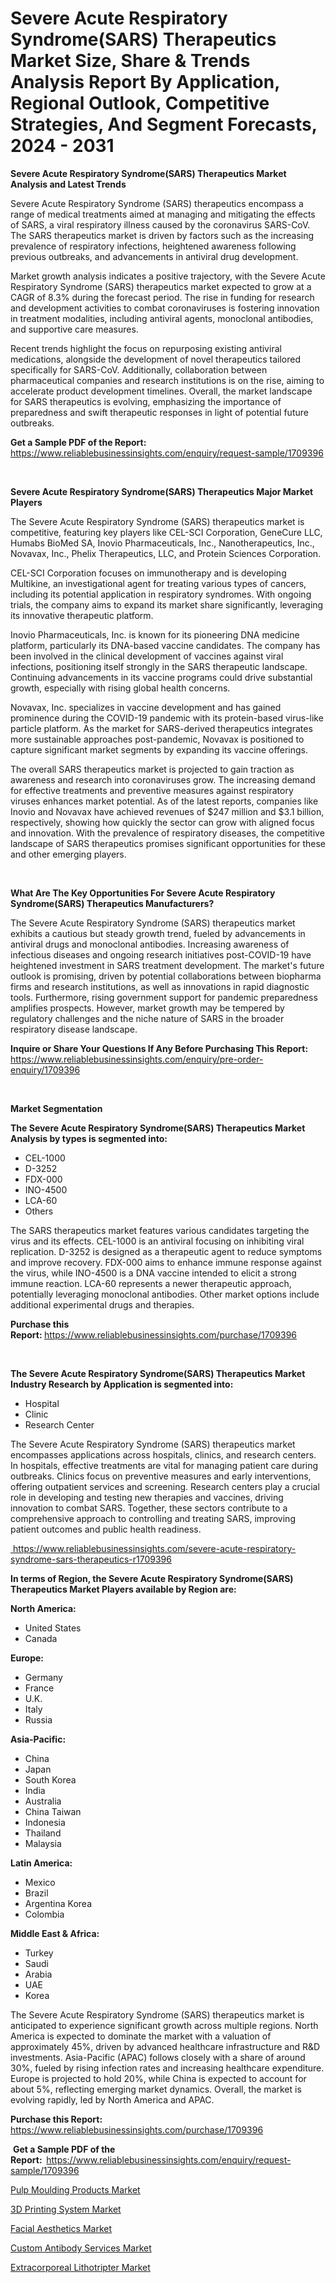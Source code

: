 <p><h1>Severe Acute Respiratory Syndrome(SARS) Therapeutics Market Size, Share & Trends Analysis Report By Application, Regional Outlook, Competitive Strategies, And Segment Forecasts, 2024 - 2031</h1></p><p><strong>Severe Acute Respiratory Syndrome(SARS) Therapeutics Market Analysis and Latest Trends</strong></p>
<p><p>Severe Acute Respiratory Syndrome (SARS) therapeutics encompass a range of medical treatments aimed at managing and mitigating the effects of SARS, a viral respiratory illness caused by the coronavirus SARS-CoV. The SARS therapeutics market is driven by factors such as the increasing prevalence of respiratory infections, heightened awareness following previous outbreaks, and advancements in antiviral drug development. </p><p>Market growth analysis indicates a positive trajectory, with the Severe Acute Respiratory Syndrome (SARS) therapeutics market expected to grow at a CAGR of 8.3% during the forecast period. The rise in funding for research and development activities to combat coronaviruses is fostering innovation in treatment modalities, including antiviral agents, monoclonal antibodies, and supportive care measures. </p><p>Recent trends highlight the focus on repurposing existing antiviral medications, alongside the development of novel therapeutics tailored specifically for SARS-CoV. Additionally, collaboration between pharmaceutical companies and research institutions is on the rise, aiming to accelerate product development timelines. Overall, the market landscape for SARS therapeutics is evolving, emphasizing the importance of preparedness and swift therapeutic responses in light of potential future outbreaks.</p></p>
<p><strong>Get a Sample PDF of the Report:&nbsp;</strong> <a href="https://www.reliablebusinessinsights.com/enquiry/request-sample/1709396?utm_campaign=118&utm_medium=2&utm_source=Github&utm_content=ia&utm_term=21102024&utm_id=severe-acute-respiratory-syndromesars-therapeutics">https://www.reliablebusinessinsights.com/enquiry/request-sample/1709396</a></p>
<p>&nbsp;</p>
<p><strong>Severe Acute Respiratory Syndrome(SARS) Therapeutics Major Market Players</strong></p>
<p><p>The Severe Acute Respiratory Syndrome (SARS) therapeutics market is competitive, featuring key players like CEL-SCI Corporation, GeneCure LLC, Humabs BioMed SA, Inovio Pharmaceuticals, Inc., Nanotherapeutics, Inc., Novavax, Inc., Phelix Therapeutics, LLC, and Protein Sciences Corporation. </p><p>CEL-SCI Corporation focuses on immunotherapy and is developing Multikine, an investigational agent for treating various types of cancers, including its potential application in respiratory syndromes. With ongoing trials, the company aims to expand its market share significantly, leveraging its innovative therapeutic platform.</p><p>Inovio Pharmaceuticals, Inc. is known for its pioneering DNA medicine platform, particularly its DNA-based vaccine candidates. The company has been involved in the clinical development of vaccines against viral infections, positioning itself strongly in the SARS therapeutic landscape. Continuing advancements in its vaccine programs could drive substantial growth, especially with rising global health concerns.</p><p>Novavax, Inc. specializes in vaccine development and has gained prominence during the COVID-19 pandemic with its protein-based virus-like particle platform. As the market for SARS-derived therapeutics integrates more sustainable approaches post-pandemic, Novavax is positioned to capture significant market segments by expanding its vaccine offerings.</p><p>The overall SARS therapeutics market is projected to gain traction as awareness and research into coronaviruses grow. The increasing demand for effective treatments and preventive measures against respiratory viruses enhances market potential. As of the latest reports, companies like Inovio and Novavax have achieved revenues of $247 million and $3.1 billion, respectively, showing how quickly the sector can grow with aligned focus and innovation. With the prevalence of respiratory diseases, the competitive landscape of SARS therapeutics promises significant opportunities for these and other emerging players.</p></p>
<p>&nbsp;</p>
<p><strong>What Are The Key Opportunities For Severe Acute Respiratory Syndrome(SARS) Therapeutics Manufacturers?</strong></p>
<p><p>The Severe Acute Respiratory Syndrome (SARS) therapeutics market exhibits a cautious but steady growth trend, fueled by advancements in antiviral drugs and monoclonal antibodies. Increasing awareness of infectious diseases and ongoing research initiatives post-COVID-19 have heightened investment in SARS treatment development. The market's future outlook is promising, driven by potential collaborations between biopharma firms and research institutions, as well as innovations in rapid diagnostic tools. Furthermore, rising government support for pandemic preparedness amplifies prospects. However, market growth may be tempered by regulatory challenges and the niche nature of SARS in the broader respiratory disease landscape.</p></p>
<p><strong>Inquire or Share Your Questions If Any Before Purchasing This Report:</strong> <a href="https://www.reliablebusinessinsights.com/enquiry/pre-order-enquiry/1709396?utm_campaign=118&utm_medium=2&utm_source=Github&utm_content=ia&utm_term=21102024&utm_id=severe-acute-respiratory-syndromesars-therapeutics">https://www.reliablebusinessinsights.com/enquiry/pre-order-enquiry/1709396</a></p>
<p>&nbsp;</p>
<p><strong>Market Segmentation</strong></p>
<p><strong>The Severe Acute Respiratory Syndrome(SARS) Therapeutics Market Analysis by types is segmented into:</strong></p>
<p><ul><li>CEL-1000</li><li>D-3252</li><li>FDX-000</li><li>INO-4500</li><li>LCA-60</li><li>Others</li></ul></p>
<p><p>The SARS therapeutics market features various candidates targeting the virus and its effects. CEL-1000 is an antiviral focusing on inhibiting viral replication. D-3252 is designed as a therapeutic agent to reduce symptoms and improve recovery. FDX-000 aims to enhance immune response against the virus, while INO-4500 is a DNA vaccine intended to elicit a strong immune reaction. LCA-60 represents a newer therapeutic approach, potentially leveraging monoclonal antibodies. Other market options include additional experimental drugs and therapies.</p></p>
<p><strong>Purchase this Report:&nbsp;</strong><a href="https://www.reliablebusinessinsights.com/purchase/1709396?utm_campaign=118&utm_medium=2&utm_source=Github&utm_content=ia&utm_term=21102024&utm_id=severe-acute-respiratory-syndromesars-therapeutics">https://www.reliablebusinessinsights.com/purchase/1709396</a></p>
<p>&nbsp;</p>
<p><strong>The Severe Acute Respiratory Syndrome(SARS) Therapeutics Market Industry Research by Application is segmented into:</strong></p>
<p><ul><li>Hospital</li><li>Clinic</li><li>Research Center</li></ul></p>
<p><p>The Severe Acute Respiratory Syndrome (SARS) therapeutics market encompasses applications across hospitals, clinics, and research centers. In hospitals, effective treatments are vital for managing patient care during outbreaks. Clinics focus on preventive measures and early interventions, offering outpatient services and screening. Research centers play a crucial role in developing and testing new therapies and vaccines, driving innovation to combat SARS. Together, these sectors contribute to a comprehensive approach to controlling and treating SARS, improving patient outcomes and public health readiness.</p></p>
<p><a href="https://www.reliablebusinessinsights.com/severe-acute-respiratory-syndrome-sars-therapeutics-r1709396?utm_campaign=118&utm_medium=2&utm_source=Github&utm_content=ia&utm_term=21102024&utm_id=severe-acute-respiratory-syndromesars-therapeutics">&nbsp;https://www.reliablebusinessinsights.com/severe-acute-respiratory-syndrome-sars-therapeutics-r1709396</a></p>
<p><strong>In terms of Region, the Severe Acute Respiratory Syndrome(SARS) Therapeutics Market Players available by Region are:</strong></p>
<p>
    <p> <strong> North America: </strong>
        <ul>
            <li>United States</li>
            <li>Canada</li>
        </ul>
        </p> 
    <p> <strong> Europe: </strong>
        <ul>
            <li>Germany</li>
            <li>France</li>
            <li>U.K.</li>
            <li>Italy</li>
            <li>Russia</li>
        </ul>
        </p> 
    <p> <strong> Asia-Pacific: </strong>
        <ul>
            <li>China</li>
            <li>Japan</li>
            <li>South Korea</li>
            <li>India</li>
            <li>Australia</li>
            <li>China Taiwan</li>
            <li>Indonesia</li>
            <li>Thailand</li>
            <li>Malaysia</li>
        </ul>
        </p> 
    <p> <strong> Latin America: </strong>
        <ul>
            <li>Mexico</li>
            <li>Brazil</li>
            <li>Argentina Korea</li>
            <li>Colombia</li>
        </ul>
        </p> 
    <p> <strong> Middle East & Africa: </strong>
        <ul>
            <li>Turkey</li>
            <li>Saudi</li>
            <li>Arabia</li>
            <li>UAE</li>
            <li>Korea</li>
        </ul>
    </p>
    </p>
<p><p>The Severe Acute Respiratory Syndrome (SARS) therapeutics market is anticipated to experience significant growth across multiple regions. North America is expected to dominate the market with a valuation of approximately 45%, driven by advanced healthcare infrastructure and R&D investments. Asia-Pacific (APAC) follows closely with a share of around 30%, fueled by rising infection rates and increasing healthcare expenditure. Europe is projected to hold 20%, while China is expected to account for about 5%, reflecting emerging market dynamics. Overall, the market is evolving rapidly, led by North America and APAC.</p></p>
<p><strong>Purchase this Report: </strong><a href="https://www.reliablebusinessinsights.com/purchase/1709396?utm_campaign=118&utm_medium=2&utm_source=Github&utm_content=ia&utm_term=21102024&utm_id=severe-acute-respiratory-syndromesars-therapeutics">https://www.reliablebusinessinsights.com/purchase/1709396</a></p>
<p>&nbsp;<strong>Get a Sample PDF of the Report:&nbsp;&nbsp;</strong><a href="https://www.reliablebusinessinsights.com/enquiry/request-sample/1709396?utm_campaign=118&utm_medium=2&utm_source=Github&utm_content=ia&utm_term=21102024&utm_id=severe-acute-respiratory-syndromesars-therapeutics">https://www.reliablebusinessinsights.com/enquiry/request-sample/1709396</a></p>
<p><strong></strong></p>
<p><p><a href="https://github.com/fosters9adames/Market-Research-Report-List-1/blob/main/pulp-moulding-products-market.md?utm_campaign=118&utm_medium=2&utm_source=Github&utm_content=ia&utm_term=21102024&utm_id=severe-acute-respiratory-syndromesars-therapeutics">Pulp Moulding Products Market</a></p><p><a href="https://issuu.com/reportprime-2/docs/3d-printing-system-market-size-2030_cedb85280000a1?utm_campaign=118&utm_medium=2&utm_source=Github&utm_content=ia&utm_term=21102024&utm_id=severe-acute-respiratory-syndromesars-therapeutics">3D Printing System Market</a></p><p><a href="https://www.linkedin.com/pulse/facial-aesthetics-market-share-analysis-growth-trends-forecasts-clrjc?utm_campaign=118&utm_medium=2&utm_source=Github&utm_content=ia&utm_term=21102024&utm_id=severe-acute-respiratory-syndromesars-therapeutics">Facial Aesthetics Market</a></p><p><a href="https://www.linkedin.com/pulse/custom-antibody-services-market-global-trends-forecast-2024-f9axc?utm_campaign=118&utm_medium=2&utm_source=Github&utm_content=ia&utm_term=21102024&utm_id=severe-acute-respiratory-syndromesars-therapeutics">Custom Antibody Services Market</a></p><p><a href="https://github.com/dowsegmspivadlk/Market-Research-Report-List-1/blob/main/extracorporeal-lithotripter-market.md?utm_campaign=118&utm_medium=2&utm_source=Github&utm_content=ia&utm_term=21102024&utm_id=severe-acute-respiratory-syndromesars-therapeutics">Extracorporeal Lithotripter Market</a></p></p>